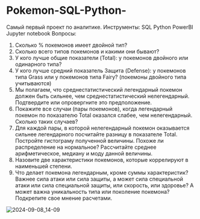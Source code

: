 # Pokemon-SQL-Python-
Самый первый проект по аналитике.
Инструменты:
SQL
Python
PowerBI
Jupyter notebook
Вопросы:
1. Сколько % покемонов имеет двойной тип?
2. Сколько всего типов покемонов и какими они бывают?
3. У кого лучше общие показатели (Total): у покемонов двойного или одинарного типа?
4. У кого лучше средний показатель Защита (Defense): у покемонов типа Grass или у покемонов типа Fairy? (покемоны двойного типа учитываются)
5. Мы полагаем, что среднестатистический легендарный покемон должен быть сильнее, чем среднестатистический нелегендарный. Подтвердите или опровергните это предположение.
6. Покажите все случаи (пары покемонов), когда легендарный покемон по показателю Total оказался слабее, чем нелегендарный. Сколько таких случаев?
7. Для каждой пары, в которой нелегендарный покемон оказывается сильнее легендарного посчитайте разницу в показателе Total. Постройте гистограму полученной величины. Похоже ли распределение на нормальное? Рассчитайте среднее арифметическое, медиану и моду данной величины.
8. Назовите две характеристики покемонов, которые коррелируют в наименьшей степени.
9. Что делает покемона легендарным, кроме суммы характеристик? Важнее сила атаки или сила защиты, а может сила специальной атаки или сила специальной защиты, или скорость, или здоровье? А может важна уникальность типа или поколение покемона? Подкрепите свое мнение расчетами.

![2024-09-08_14-09](https://github.com/user-attachments/assets/4817def2-2f81-4c5a-8584-6a40693b762e)
